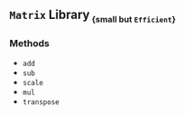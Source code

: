 ## `Matrix`  Library<sub><small> {small but `Efficient`}</small></sub>

### Methods

* `add`
* `sub`
* `scale`
* `mul`
* `transpose`